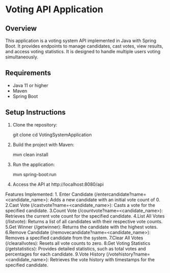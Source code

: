 # Voting API Application

## Overview
This application is a voting system API implemented in Java with Spring Boot. It provides endpoints to manage candidates, cast votes, view results, and access voting statistics. It is designed to handle multiple users voting simultaneously.

## Requirements
- Java 11 or higher
- Maven
- Spring Boot

## Setup Instructions
1. Clone the repository:

   git clone <repository-url>
   cd VotingSystemApplication

2. Build the project with Maven:

    mvn clean install

3. Run the application:

    mvn spring-boot:run

4. Access the API at http://localhost:8080/api


Features Implemented:
    1. Enter Candidate (/entercandidate?name=<candidate_name>): Adds a new candidate with an initial vote count of 0.
    2.Cast Vote (/castvote?name=<candidate_name>): Casts a vote for the specified candidate.
    3.Count Vote (/countvote?name=<candidate_name>): Retrieves the current vote count for the specified candidate.
    4.List All Votes (/listvote): Returns a list of all candidates with their respective vote counts.
    5.Get Winner (/getwinner): Returns the candidate with the highest votes.
    6.Remove Candidate (/removecandidate?name=<candidate_name>): Removes a specified candidate from the system.
    7.Clear All Votes (/clearallvotes): Resets all vote counts to zero.
    8.Get Voting Statistics (/getstatistics): Provides detailed statistics, such as total votes and percentages for each candidate.
    9.Vote History (/votehistory?name=<candidate_name>): Retrieves the vote history with timestamps for the specified candidate.
